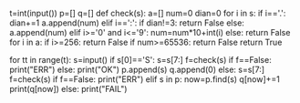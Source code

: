 t=int(input())
p=[]
q=[]
def check(s):
    a=[]
    num=0
    dian=0
    for i in s:
        if i=='.':
            dian+=1
            a.append(num)
        elif i==':':
            if dian!=3:
                return False
            else:
                a.append(num)
        elif i>='0' and i<='9':
            num=num*10+int(i)
        else:
            return False
    for i in a:
        if i>=256:
            return False
    if num>=65536:
        return False
    return True


for tt in range(t):
    s=input()
    if s[0]=='S':
        s=s[7:] 
        f=check(s)
        if f==False:
            print("ERR")
        else:
            print("OK")
            p.append(s)
            q.append(0)
    else:
        s=s[7:]
        f=check(s)
        if f==False:
            print("ERR")
        elif s in p:
            now=p.find(s)
            q[now]+=1
            print(q[now])
        else:
            print("FAIL")
